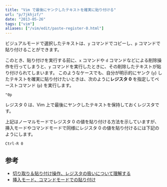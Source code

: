 ```yaml
---
title: "Vim で最後にヤンクしたテキストを確実に貼り付ける"
url: "p/7jkhjzf/"
date: "2013-05-26"
tags: ["vim"]
aliases: ["/vim/edit/paste-register-0.html"]
---
```


ビジュアルモードで選択したテキストは、`y` コマンドでコピーし、`p` コマンドで貼り付けることができます。


このとき、貼り付けを実行する前に、`x` コマンドや `d` コマンドなどによる削除操作を行ってしまうと、`y` コマンドを実行したときに、その削除したテキストが貼り付けられてしまいます。
このようなケースでも、自分が明示的にヤンク (`y`) したテキストを確実に貼り付けたいときは、次のように**レジスタ 0** を指定してペーストコマンド (`p`) を実行します。

```
"0p
```

レジスタ 0 は、Vim 上で最後にヤンクしたテキストを保持しておくレジスタです。

上記はノーマルモードでレジスタ 0 の値を貼り付ける方法を示していますが、挿入モードやコマンドモードで同様にレジスタ 0 の値を貼り付けるには下記のようにします。

```
Ctrl-R 0
```


参考
----

* [切り取り＆貼り付け操作、レジスタの扱いについて理解する](register.html)
* [挿入モード、コマンドモードでの貼り付け](paste-in-insert-mode.html)


